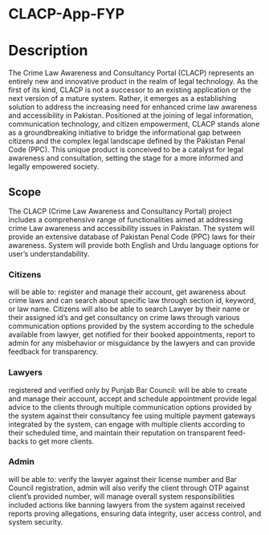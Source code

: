 # CLACP-App-FYP

<h1>Description</h1>
    The Crime Law Awareness and Consultancy Portal (CLACP) represents an entirely new and innovative product in the realm of legal technology. As the first of its kind, CLACP is not a successor to an existing application or the next version of a mature system. Rather, it emerges as a establishing solution to address the increasing need for enhanced crime law awareness and accessibility in Pakistan. Positioned at the joining of legal information, communication technology, and citizen empowerment, CLACP stands alone as a groundbreaking initiative to bridge the informational gap between citizens and the complex legal landscape defined by the Pakistan Penal Code (PPC). This unique product is conceived to be a catalyst for legal awareness and consultation, setting the stage for a more informed and legally empowered society.

<h2>Scope</h2>
The CLACP (Crime Law Awareness and Consultancy Portal) project includes a comprehensive range of functionalities aimed at addressing crime Law awareness and accessibility issues in Pakistan. The system will provide an extensive database of Pakistan Penal Code (PPC) laws for their awareness. System will provide both English and Urdu language options for user’s understandability.
<h3>Citizens</h3> will be able to: register and manage their account, get awareness about crime laws and can search about specific law through section id, keyword, or law name. Citizens will also be able to search Lawyer by their name or their assigned id’s and get consultancy on crime laws through various communication options provided by the system according to the schedule available from lawyer, get notified for their booked appointments, report to admin for any misbehavior or misguidance by the lawyers and can provide feedback for transparency. 
<h3>Lawyers</h3> registered and verified only by Punjab Bar Council: will be able to create and manage their account, accept and schedule appointment provide legal advice to the clients through multiple communication options provided by the system against their consultancy fee using multiple payment gateways integrated by the system, can engage with multiple clients according to their scheduled time, and maintain their reputation on transparent feed-backs to get more clients. 
<h3>Admin</h3> will be able to: verify the lawyer against their license number and Bar Council registration, admin will also verify the client through OTP against client’s provided number, will manage overall system responsibilities included actions like banning lawyers from the system against received reports proving allegations, ensuring data integrity, user access control, and system security.

